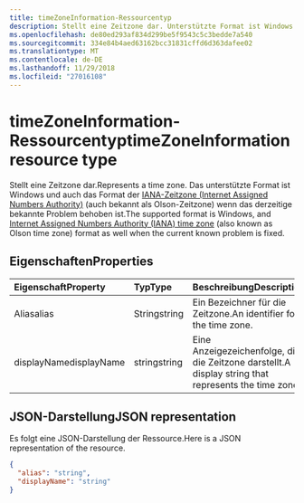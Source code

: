 ```yaml
---
title: timeZoneInformation-Ressourcentyp
description: Stellt eine Zeitzone dar. Unterstützte Format ist Windows und bei der Internet Assigned Numbers Authority (IANA) Zeit Zone (auch bekannt als Olson-Zeitzone)
ms.openlocfilehash: de80ed293af834d299be5f9543c5c3bedde7a540
ms.sourcegitcommit: 334e84b4aed63162bcc31831cffd6d363dafee02
ms.translationtype: MT
ms.contentlocale: de-DE
ms.lasthandoff: 11/29/2018
ms.locfileid: "27016108"
---
```

# <a name="timezoneinformation-resource-type"></a><span data-ttu-id="a5833-104">timeZoneInformation-Ressourcentyp</span><span class="sxs-lookup"><span data-stu-id="a5833-104">timeZoneInformation resource type</span></span>


<span data-ttu-id="a5833-105">Stellt eine Zeitzone dar.</span><span class="sxs-lookup"><span data-stu-id="a5833-105">Represents a time zone.</span></span> <span data-ttu-id="a5833-106">Das unterstützte Format ist Windows und auch das Format der [IANA-Zeitzone (Internet Assigned Numbers Authority)](https://www.iana.org/time-zones) (auch bekannt als Olson-Zeitzone) wenn das derzeitige bekannte Problem behoben ist.</span><span class="sxs-lookup"><span data-stu-id="a5833-106">The supported format is Windows, and [Internet Assigned Numbers Authority (IANA) time zone](https://www.iana.org/time-zones) (also known as Olson time zone) format as well when the current known problem is fixed.</span></span>

## <a name="properties"></a><span data-ttu-id="a5833-107">Eigenschaften</span><span class="sxs-lookup"><span data-stu-id="a5833-107">Properties</span></span>
| <span data-ttu-id="a5833-108">Eigenschaft</span><span class="sxs-lookup"><span data-stu-id="a5833-108">Property</span></span>     | <span data-ttu-id="a5833-109">Typ</span><span class="sxs-lookup"><span data-stu-id="a5833-109">Type</span></span>   |<span data-ttu-id="a5833-110">Beschreibung</span><span class="sxs-lookup"><span data-stu-id="a5833-110">Description</span></span>|
|:---------------|:--------|:----------|
|<span data-ttu-id="a5833-111">Alias</span><span class="sxs-lookup"><span data-stu-id="a5833-111">alias</span></span>|<span data-ttu-id="a5833-112">String</span><span class="sxs-lookup"><span data-stu-id="a5833-112">string</span></span>|<span data-ttu-id="a5833-113">Ein Bezeichner für die Zeitzone.</span><span class="sxs-lookup"><span data-stu-id="a5833-113">An identifier for the time zone.</span></span>|
|<span data-ttu-id="a5833-114">displayName</span><span class="sxs-lookup"><span data-stu-id="a5833-114">displayName</span></span>|<span data-ttu-id="a5833-115">string</span><span class="sxs-lookup"><span data-stu-id="a5833-115">string</span></span>|<span data-ttu-id="a5833-116">Eine Anzeigezeichenfolge, die die Zeitzone darstellt.</span><span class="sxs-lookup"><span data-stu-id="a5833-116">A display string that represents the time zone.</span></span>|

## <a name="json-representation"></a><span data-ttu-id="a5833-117">JSON-Darstellung</span><span class="sxs-lookup"><span data-stu-id="a5833-117">JSON representation</span></span>

<span data-ttu-id="a5833-118">Es folgt eine JSON-Darstellung der Ressource.</span><span class="sxs-lookup"><span data-stu-id="a5833-118">Here is a JSON representation of the resource.</span></span>

<!-- {
  "blockType": "resource",
  "optionalProperties": [

  ],
  "@odata.type": "microsoft.graph.timeZoneInformation"
}-->

```json
{
  "alias": "string",
  "displayName": "string"
}

```

<!-- uuid: 8fcb5dbc-d5aa-4681-8e31-b001d5168d79
2015-10-25 14:57:30 UTC -->
<!-- {
  "type": "#page.annotation",
  "description": "timeZoneInformation resource",
  "keywords": "",
  "section": "documentation",
  "tocPath": ""
}-->